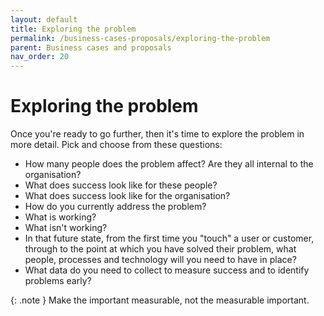 ```yaml
---
layout: default
title: Exploring the problem
permalink: /business-cases-proposals/exploring-the-problem
parent: Business cases and proposals
nav_order: 20
---
```

# Exploring the problem

Once you're ready to go further, then it's time to explore the problem in more detail. Pick and choose from these questions:

- How many people does the problem affect? Are they all internal to the organisation?
- What does success look like for these people?
- What does success look like for the organisation?
- How do you currently address the problem?
- What is working?
- What isn't working?
- In that future state, from the first time you "touch" a user or customer, through to the point at which you have solved their problem, what people, processes and technology will you need to have in place?
- What data do you need to collect to measure success and to identify problems early?

{: .note }
Make the important measurable, not the measurable important.
